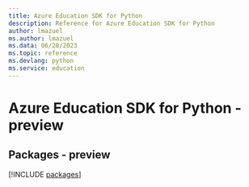 ```yaml
---
title: Azure Education SDK for Python
description: Reference for Azure Education SDK for Python
author: lmazuel
ms.author: lmazuel
ms.data: 06/28/2023
ms.topic: reference
ms.devlang: python
ms.service: education
---
```

# Azure Education SDK for Python - preview
## Packages - preview
[!INCLUDE [packages](education-index.md)]